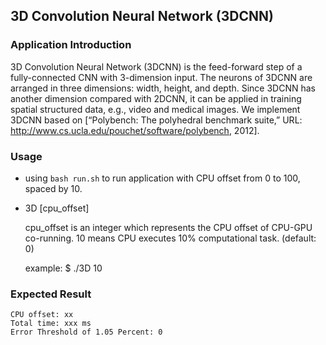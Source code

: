 ## 3D Convolution Neural Network (3DCNN)

### Application Introduction

3D Convolution Neural Network (3DCNN) is the feed-forward step of a fully-connected CNN with 3-dimension input. The neurons of 3DCNN are arranged in three dimensions: width, height, and depth. Since 3DCNN has another dimension compared with 2DCNN, it can be applied in training spatial structured data, e.g., video and medical images. We implement 3DCNN based on [“Polybench: The polyhedral benchmark suite,” URL: http://www.cs.ucla.edu/pouchet/software/polybench, 2012].


### Usage

- using `bash run.sh` to run application with CPU offset from 0 to 100, spaced by 10.

- 3D [cpu_offset]

    cpu_offset is an integer which represents the CPU offset of CPU-GPU co-running. 10 means CPU executes 10% computational task. (default: 0)

    example:
    $ ./3D 10

### Expected Result

```
CPU offset: xx
Total time: xxx ms
Error Threshold of 1.05 Percent: 0
```

